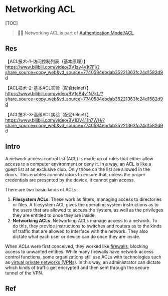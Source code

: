 # Networking ACL

[TOC]



> 🏃‍♂ Networking ACL is part of [Authentication Model/ACL](../../../🏰%20InfoSec/Access%20Control/📌%20Access%20Control%20Models/ACL%20(Access%20Control%20List)%20Based%20AC%20Models/ACL%20(Access%20Control%20List)/ACL%20(Access%20Control%20List).md).

## Res
【ACL技术-1-访问控制列表（基本原理）】 https://www.bilibili.com/video/BV1zy4y1t7Fj/?share_source=copy_web&vd_source=7740584ebdab35221363fc24d1582d9d

【ACL技术-2-基本ACL实验（配合telnet）】 https://www.bilibili.com/video/BV1cB4y1N7kL/?share_source=copy_web&vd_source=7740584ebdab35221363fc24d1582d9d

【ACL技术-3-高级ACL实验（配合telnet）】 https://www.bilibili.com/video/BV1DV411n7WH/?share_source=copy_web&vd_source=7740584ebdab35221363fc24d1582d9d



## Intro
A network access control list (ACL) is made up of rules that either allow access to a computer environment or deny it. In a way, an ACL is like a guest list at an exclusive club. Only those on the list are allowed in the doors. This enables administrators to ensure that, unless the proper credentials are presented by the device, it cannot gain access. 

There are two basic kinds of ACLs:
1. **Filesystem ACLs**: These work as filters, managing access to directories or files. A filesystem ACL gives the operating system instructions as to the users that are allowed to access the system, as well as the privileges they are entitled to once they are inside.
2. **Networking ACLs**: Networking ACLs manage access to a network. To do this, they provide instructions to switches and routers as to the kinds of traffic that are allowed to interface with the network. They also dictate what each user or device can do once they are inside.

When ACLs were first conceived, they worked like [firewalls](https://www.fortinet.com/resources/cyberglossary/how-does-a-firewall-work), blocking access to unwanted entities. While many firewalls have network access control functions, some organizations still use ACLs with technologies such as [virtual private networks (VPNs)](https://www.fortinet.com/resources/cyberglossary/what-is-a-vpn). In this way, an administrator can dictate which kinds of traffic get encrypted and then sent through the secure tunnel of the VPN.



## Ref
[What Is a Network Access Control List?]: https://www.fortinet.com/resources/cyberglossary/network-access-control-list
[华为网络设备上的常用安全技术（一）：ACL]: https://blog.51cto.com/1184394769/822574
[访问控制技术]: https://www.cnblogs.com/SingleCat/p/13554038.html
[安全策略]: https://blog.csdn.net/qq_38668258/article/details/88126831
[ACL（访问控制列表）基础篇-超有趣学网络 - 叶焕新的文章 - 知乎]: https://zhuanlan.zhihu.com/p/39191464
